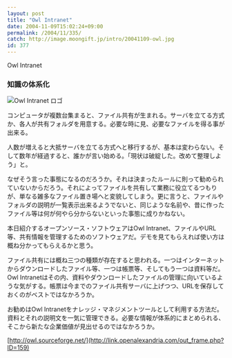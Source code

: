 ```yaml
---
layout: post
title: "Owl Intranet"
date: 2004-11-09T15:02:24+09:00
permalink: /2004/11/335/
catch: http://image.moongift.jp/intro/20041109-owl.jpg
id: 377
---
```

Owl Intranet  
<!--more-->

### 知識の体系化
  

![Owl Intranet ロゴ](http://image.moongift.jp/intro/20041109-owl.jpg "Owl Intranet ロゴ")

  

コンピュータが複数台集まると、ファイル共有が生まれる。サーバを立てる方式か、各人が共有フォルダを用意する。必要な時に見、必要なファイルを得る事が出来る。

  

人数が増えると大抵サーバを立てる方式へと移行するが、基本は変わらない。そして数年が経過すると、誰かが言い始める。「現状は破綻した。改めて整理しよう」と。

  

なぜそう言った事態になるのだろうか。それは決まったルールに則って勧められていないからだろう。それによってファイルを共有して業務に役立てるつもりが、単なる雑多なファイル置き場へと変貌してしまう。更に言うと、ファイルやフォルダの説明が一覧表示出来るようでないと、同じような名前や、昔に作ったファイル等は何が何やら分からないといった事態に成りかねない。

  

本日紹介するオープンソース・ソフトウェアはOwl Intranet、ファイルやURL等、共有情報を管理するためのソフトウェアだ。デモを見てもらえれば使い方は概ね分かってもらえるかと思う。

  

ファイル共有には概ね三つの種類が存在すると思われる。一つはインターネットからダウンロードしたファイル等、一つは帳票等、そしてもう一つは資料等だ。Owl Intranetはその内、資料やダウンロードしたファイルの管理に向いているような気がする。帳票は今までのファイル共有サーバに上げつつ、URLを保存しておくのがベストではなかろうか。

  

お勧めはOwl Intranetをナレッジ・マネジメントツールとして利用する方法だ。資料とそれの説明文を一気に管理できる。必要な情報が体系的にまとめられる、そこから新たな企業価値が見出せるのではなかろうか。

  

[http://owl.sourceforge.net/](http://link.openalexandria.com/out_frame.php?ID=159)

